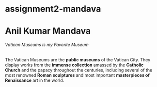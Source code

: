 # assignment2-mandava

# Anil Kumar Mandava
###### Vatican Museums is my Favorite Museum

The Vatican Museums are the **public museums** of the Vatican City. They display works from the **immense collection** amassed by the **Catholic Church** and the papacy throughout the centuries, including several of the most renowned **Roman sculptures** and most important **masterpieces of Renaissance** art in the world.


